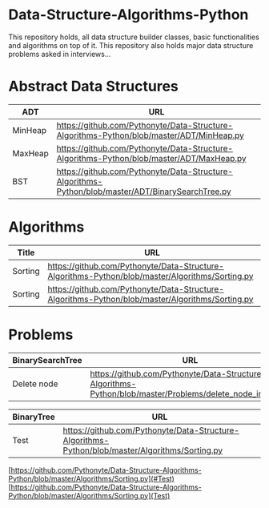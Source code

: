 # Data-Structure-Algorithms-Python
This repository holds, all data structure builder classes, basic functionalities and algorithms on top of it. 
This repository also holds major data structure problems asked in interviews...

# Abstract Data Structures
| ADT | URL |
| --- | --- |
| MinHeap | https://github.com/Pythonyte/Data-Structure-Algorithms-Python/blob/master/ADT/MinHeap.py |
| MaxHeap | https://github.com/Pythonyte/Data-Structure-Algorithms-Python/blob/master/ADT/MaxHeap.py |
| BST | https://github.com/Pythonyte/Data-Structure-Algorithms-Python/blob/master/ADT/BinarySearchTree.py |

# Algorithms
| Title | URL |
| --- | --- |
| Sorting | https://github.com/Pythonyte/Data-Structure-Algorithms-Python/blob/master/Algorithms/Sorting.py |
| Sorting | https://github.com/Pythonyte/Data-Structure-Algorithms-Python/blob/master/Algorithms/Sorting.py |

# Problems
| BinarySearchTree | URL |
| --- | --- |
| Delete node | https://github.com/Pythonyte/Data-Structure-Algorithms-Python/blob/master/Problems/delete_node_in_bst.py |

| BinaryTree | URL |
| --- | --- |
| Test | https://github.com/Pythonyte/Data-Structure-Algorithms-Python/blob/master/Algorithms/Sorting.py |

[https://github.com/Pythonyte/Data-Structure-Algorithms-Python/blob/master/Algorithms/Sorting.py](#Test)
[https://github.com/Pythonyte/Data-Structure-Algorithms-Python/blob/master/Algorithms/Sorting.py](Test)